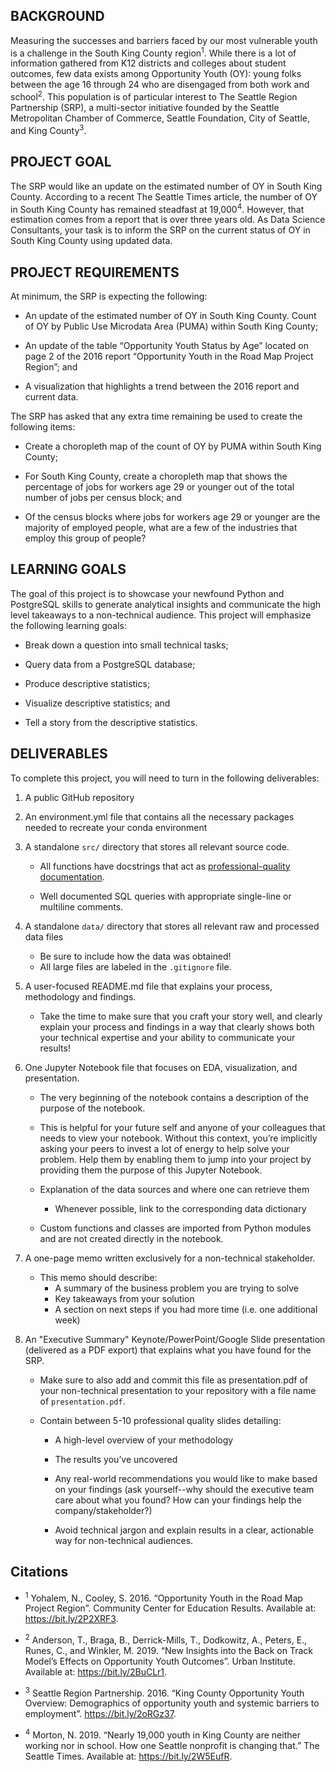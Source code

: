## BACKGROUND

Measuring the successes and barriers faced by our most vulnerable youth is a challenge in the South King County region<sup>1</sup>. While there is a lot of information gathered from K12 districts and colleges about student outcomes, few data exists among Opportunity Youth (OY): young folks between the age 16 through 24 who are disengaged from both work and school<sup>2</sup>. This population is of particular interest to The Seattle Region Partnership (SRP), a multi-sector initiative founded by the Seattle Metropolitan Chamber of Commerce, Seattle Foundation, City of Seattle, and King County<sup>3</sup>.


## PROJECT GOAL

The SRP would like an update on the estimated number of OY in South King County. According to a recent The Seattle Times article, the number of OY in South King County has remained steadfast at 19,000<sup>4</sup>. However, that estimation comes from a report that is over three years old. As Data Science Consultants, your task is to inform the SRP on the current status of OY in South King County using updated data.

## PROJECT REQUIREMENTS

At minimum, the SRP is expecting the following:

* An update of the estimated number of OY in South King County.
Count of OY by Public Use Microdata Area (PUMA) within South King County;

* An update of the table “Opportunity Youth Status by Age” located on page 2 of the 2016 report “Opportunity Youth in the Road Map Project Region”; and

* A visualization that highlights a trend between the 2016 report and current data.

The SRP has asked that any extra time remaining be used to create the following items:

* Create a choropleth map of the count of OY by PUMA within South King County; 

* For South King County, create a choropleth map that shows the percentage of jobs for workers age 29 or younger out of the total number of jobs per census block; and

* Of the census blocks where jobs for workers age 29 or younger are the majority of employed people, what are a few of the industries that employ this group of people?

## LEARNING GOALS
The goal of this project is to showcase your newfound Python and PostgreSQL skills to generate analytical insights and communicate the high level takeaways to a non-technical audience. This project will emphasize the following learning goals:

* Break down a question into small technical tasks;

* Query data from a PostgreSQL database;

* Produce descriptive statistics; 

* Visualize descriptive statistics; and

* Tell a story from the descriptive statistics.

## DELIVERABLES

To complete this project, you will need to turn in the following deliverables:

1. A public GitHub repository

2. An environment.yml file that contains all the necessary packages needed to recreate your conda environment

3. A standalone `src/` directory that stores all relevant source code.

    + All functions have docstrings that act as [professional-quality documentation](http://google.github.io/styleguide/pyguide.html#381-docstrings). 

    + Well documented SQL queries with appropriate single-line or multiline comments.

4. A standalone `data/` directory that stores all relevant raw and processed data files

    + Be sure to include how the data was obtained!
    + All large files are labeled in the `.gitignore` file.

5. A user-focused README.md file that explains your process, methodology and findings.

    + Take the time to make sure that you craft your story well, and clearly explain your process and findings in a way that clearly shows both your technical expertise and your ability to communicate your results!

6. One Jupyter Notebook file that focuses on EDA, visualization, and presentation. 

    + The very beginning of the notebook contains a description of the purpose of the notebook.

    + This is helpful for your future self and anyone of your colleagues that needs to view your notebook. Without this context, you’re implicitly asking your peers to invest a lot of energy to help solve your problem. Help them by enabling them to jump into your project by providing them the purpose of this Jupyter Notebook.

    + Explanation of the data sources and where one can retrieve them
        + Whenever possible, link to the corresponding data dictionary

    + Custom functions and classes are imported from Python modules and are not created directly in the notebook.

7. A one-page memo written exclusively for a non-technical stakeholder.

    + This memo should describe:
        + A summary of the business problem you are trying to solve
        + Key takeaways from your solution
        + A section on next steps if you had more time (i.e. one additional week)

8. An "Executive Summary" Keynote/PowerPoint/Google Slide presentation (delivered as a PDF export) that explains what you have found for the SRP.

    + Make sure to also add and commit this file as presentation.pdf of your non-technical presentation to your repository with a file name of `presentation.pdf`.
    
    + Contain between 5-10 professional quality slides detailing:
        + A high-level overview of your methodology 
        
        + The results you’ve uncovered
        
        + Any real-world recommendations you would like to make based on your findings (ask yourself--why should the executive team care about what you found? How can your findings help the company/stakeholder?) 

        + Avoid technical jargon and explain results in a clear, actionable way for non-technical audiences.

## Citations

* <sup>1</sup> Yohalem, N., Cooley, S. 2016. “Opportunity Youth in the Road Map Project Region”. Community Center for Education Results. Available at: https://bit.ly/2P2XRF3. 

* <sup>2</sup> Anderson, T., Braga, B., Derrick-Mills, T., Dodkowitz, A., Peters, E., Runes, C., and Winkler, M. 2019. “New Insights into the Back on Track Model’s Effects on Opportunity Youth Outcomes”. Urban Institute. Available at: https://bit.ly/2BuCLr1. 

* <sup>3</sup> Seattle Region Partnership. 2016. “King County Opportunity Youth Overview: Demographics of opportunity youth and systemic barriers to employment”. https://bit.ly/2oRGz37. 

* <sup>4</sup> Morton, N. 2019. “Nearly 19,000 youth in King County are neither working nor in school. How one Seattle nonprofit is changing that.” The Seattle Times. Available at: https://bit.ly/2W5EufR. 
